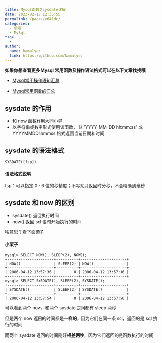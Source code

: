 ```yaml
---
title: Mysql函数之sysdate详解
date: 2023-02-17 12:35:55
permalink: /pages/e641dc/
categories:
  - 后端
  - MySql
tags:
  - 
author: 
  name: kamalyes
  link: https://github.com/kamalyes
---
```

**如果你想查看更多 Mysql 常用函数及操作语法格式可以在以下文章找找哦**

- [Mysql常用操作语句汇总](./59.Mysql常用操作语句汇总.md)

- [Mysql常用函数的汇总](./01.Mysql常用函数汇总.md)

sysdate 的作用
-----------

*   和 now 函数作用大同小异
*   以字符串或数字形式使用该函数， 以 'YYYY-MM-DD hh:mm:ss' 或 YYYYMMDDhhmmss 格式返回当前日期和时间

sysdate 的语法格式
-------------

```
SYSDATE([fsp])
```

#### 语法格式说明

fsp：可以指定 0 - 6 位的秒精度；不写就只返回时分秒，不会精确到毫秒

sysdate 和 now 的区别
-----------------

*   sysdate() 返回执行时间
*   now() 返回 sql 语句开始执行的时间

啥意思？看下面栗子

#### 小栗子

```
mysql> SELECT NOW(), SLEEP(2), NOW();
+---------------------+----------+---------------------+
| NOW()               | SLEEP(2) | NOW()               |
+---------------------+----------+---------------------+
| 2006-04-12 13:57:36 |        0 | 2006-04-12 13:57:36 |
+---------------------+----------+---------------------+
mysql> SELECT SYSDATE(), SLEEP(2), SYSDATE();
+---------------------+----------+---------------------+
| SYSDATE()           | SLEEP(2) | SYSDATE()           |
+---------------------+----------+---------------------+
| 2006-04-12 13:57:54 |        0 | 2006-04-12 13:57:56 |
```

可以看到两个 now，和两个 sysdate 之间都有 sleep 两秒

但是两个 now 返回的时间都是**一样的**，因为它们在同一条 sql，返回的是 sql 执行的时间

而两个 sysdate 返回的时间刚好**相差两秒**，因为它们返回的是函数执行的时间
